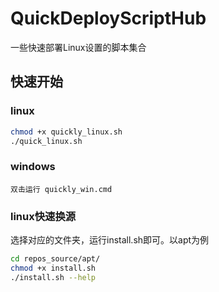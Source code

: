 # QuickDeployScriptHub

一些快速部署Linux设置的脚本集合

## 快速开始

### linux

```bash
chmod +x quickly_linux.sh
./quick_linux.sh
```

### windows

```text
双击运行 quickly_win.cmd
```

### linux快速换源

选择对应的文件夹，运行install.sh即可。以apt为例

```bash
cd repos_source/apt/
chmod +x install.sh
./install.sh --help
```